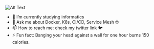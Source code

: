 ![Alt Text](https://media2.giphy.com/media/dzaUX7CAG0Ihi/giphy.gif?cid=ecf05e47x75n11vd31h4xj53sqylrgshxfedv31731cjebks&rid=giphy.gif)


- 🌱 I’m currently studying informatics 
- 💬 Ask me about Docker, K8s, CI/CD, Service Mesh :nerd_face:
- 📫 How to reach me: check my twitter link :bird:
- ⚡ Fun fact: Banging your head against a wall for one hour burns 150 calories.
